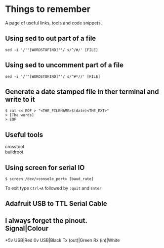 # Things to remember

A page of useful links, tools and code snippets.

##  Using sed to out part of a file

```
sed -i '/'"[WORDSTOFIND]"'/ s/^/#/' [FILE]
```

## Using sed to uncomment part of a file

```
sed -i '/'"[WORDSTOFIND]"'/ s/^#*//' [FILE]
```

## Generate a date stamped file in ther terminal and write to it

```
$ cat << EOF > "<THE_FILENAME>$(date)<THE_EXT>"
> [The words]
> EOF
```

## Useful tools
crosstool     
buildroot

## Using screen for serial IO

```
$ screen /dev/<console_port> [baud_rate]
```

To exit type `Ctrl+A` followed by `:quit` and `Enter`

## Adafruit USB to TTL Serial Cable

I always forget the pinout.    
Signal|Colour
---------------------------------
+5v USB|Red
0v USB|Black
Tx (out)|Green
Rx (in)|White

